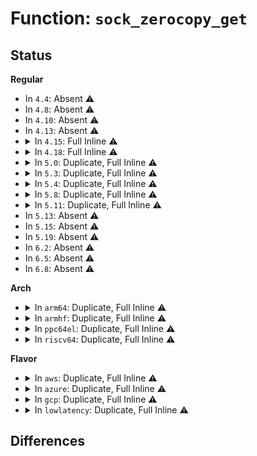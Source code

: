 # Function: <code>sock_zerocopy_get</code>

## Status
<b>Regular</b>
<ul>
<li>
In <code>4.4</code>: Absent ⚠️
</li>
<li>
In <code>4.8</code>: Absent ⚠️
</li>
<li>
In <code>4.10</code>: Absent ⚠️
</li>
<li>
In <code>4.13</code>: Absent ⚠️
</li>
<li>
<details>
<summary>In <code>4.15</code>: Full Inline ⚠️</summary>

**Collision:** Unique Static

**Inline:** Full

**Transformation:** False

**Instances:**

```
In net/core/skbuff.c (ffffffff81837e63)
Location: include/linux/skbuff.h:473
Inline: True
Inline callers:
  - net/core/skbuff.c:skb_zerocopy_iter_stream
  - net/core/skbuff.c:sock_zerocopy_realloc
```
</details>
</li>
<li>
<details>
<summary>In <code>4.18</code>: Full Inline ⚠️</summary>

**Collision:** Unique Static

**Inline:** Full

**Transformation:** False

**Instances:**

```
In net/core/skbuff.c (ffffffff8187eef1)
Location: include/linux/skbuff.h:476
Inline: True
Inline callers:
  - net/core/skbuff.c:skb_zerocopy_clone
  - net/core/skbuff.c:skb_zerocopy_iter_stream
  - net/core/skbuff.c:sock_zerocopy_realloc
```
</details>
</li>
<li>
<details>
<summary>In <code>5.0</code>: Duplicate, Full Inline ⚠️</summary>

**Collision:** Static Duplication

**Inline:** Full

**Transformation:** False

**Instances:**

```
In net/core/skbuff.c (ffffffff8189fce1)
Location: include/linux/skbuff.h:478
Inline: True
Inline callers:
  - net/core/skbuff.c:skb_zerocopy_clone
  - net/core/skbuff.c:skb_zerocopy_iter_stream
  - net/core/skbuff.c:sock_zerocopy_realloc
```
```
In net/ipv4/ip_output.c (ffffffff8191ab5f)
Location: include/linux/skbuff.h:478
Inline: True
```
```
In net/ipv6/ip6_output.c (ffffffff81996817)
Location: include/linux/skbuff.h:478
Inline: True
```
</details>
</li>
<li>
<details>
<summary>In <code>5.3</code>: Duplicate, Full Inline ⚠️</summary>

**Collision:** Static Duplication

**Inline:** Full

**Transformation:** False

**Instances:**

```
In net/core/skbuff.c (ffffffff818ea702)
Location: include/linux/skbuff.h:497
Inline: True
Inline callers:
  - net/core/skbuff.c:skb_zerocopy_clone
  - net/core/skbuff.c:skb_zerocopy_iter_stream
  - net/core/skbuff.c:sock_zerocopy_realloc
```
```
In net/ipv4/ip_output.c (ffffffff8197ca63)
Location: include/linux/skbuff.h:497
Inline: True
```
```
In net/ipv4/tcp_output.c (ffffffff8199b311)
Location: include/linux/skbuff.h:497
Inline: True
Inline callers:
  - net/ipv4/tcp_output.c:tcp_send_syn_data
```
```
In net/ipv6/ip6_output.c (ffffffff81a02e57)
Location: include/linux/skbuff.h:497
Inline: True
```
</details>
</li>
<li>
<details>
<summary>In <code>5.4</code>: Duplicate, Full Inline ⚠️</summary>

**Collision:** Static Duplication

**Inline:** Full

**Transformation:** False

**Instances:**

```
In net/core/skbuff.c (ffffffff8191c872)
Location: include/linux/skbuff.h:492
Inline: True
Inline callers:
  - net/core/skbuff.c:skb_zerocopy_clone
  - net/core/skbuff.c:skb_zerocopy_iter_stream
  - net/core/skbuff.c:sock_zerocopy_realloc
```
```
In net/ipv4/ip_output.c (ffffffff819b3403)
Location: include/linux/skbuff.h:492
Inline: True
```
```
In net/ipv4/tcp_output.c (ffffffff819d1d51)
Location: include/linux/skbuff.h:492
Inline: True
Inline callers:
  - net/ipv4/tcp_output.c:tcp_send_syn_data
```
```
In net/ipv6/ip6_output.c (ffffffff81a39a2c)
Location: include/linux/skbuff.h:492
Inline: True
```
</details>
</li>
<li>
<details>
<summary>In <code>5.8</code>: Duplicate, Full Inline ⚠️</summary>

**Collision:** Static Duplication

**Inline:** Full

**Transformation:** False

**Instances:**

```
In net/core/skbuff.c (ffffffff819eeac1)
Location: include/linux/skbuff.h:492
Inline: True
Inline callers:
  - net/core/skbuff.c:skb_zerocopy_clone
  - net/core/skbuff.c:skb_zerocopy_iter_stream
  - net/core/skbuff.c:sock_zerocopy_realloc
```
```
In net/ipv4/ip_output.c (ffffffff81a9d7d1)
Location: include/linux/skbuff.h:492
Inline: True
Inline callers:
  - net/ipv4/ip_output.c:__ip_append_data
  - net/ipv4/ip_output.c:__ip_append_data
```
```
In net/ipv4/tcp_output.c (ffffffff81abec2d)
Location: include/linux/skbuff.h:492
Inline: True
Inline callers:
  - net/ipv4/tcp_output.c:tcp_send_syn_data
```
```
In net/ipv6/ip6_output.c (ffffffff81b2ece6)
Location: include/linux/skbuff.h:492
Inline: True
```
</details>
</li>
<li>
<details>
<summary>In <code>5.11</code>: Duplicate, Full Inline ⚠️</summary>

**Collision:** Static Duplication

**Inline:** Full

**Transformation:** False

**Instances:**

```
In net/core/skbuff.c (ffffffff819ee761)
Location: include/linux/skbuff.h:494
Inline: True
Inline callers:
  - net/core/skbuff.c:skb_zerocopy_clone
  - net/core/skbuff.c:skb_zerocopy_iter_stream
  - net/core/skbuff.c:sock_zerocopy_realloc
```
```
In net/ipv4/ip_output.c (ffffffff81aa768d)
Location: include/linux/skbuff.h:494
Inline: True
Inline callers:
  - net/ipv4/ip_output.c:__ip_append_data
  - net/ipv4/ip_output.c:__ip_append_data
```
```
In net/ipv4/tcp_output.c (ffffffff81aca58d)
Location: include/linux/skbuff.h:494
Inline: True
Inline callers:
  - net/ipv4/tcp_output.c:tcp_send_syn_data
```
```
In net/ipv6/ip6_output.c (ffffffff81b3d736)
Location: include/linux/skbuff.h:494
Inline: True
```
</details>
</li>
<li>
In <code>5.13</code>: Absent ⚠️
</li>
<li>
In <code>5.15</code>: Absent ⚠️
</li>
<li>
In <code>5.19</code>: Absent ⚠️
</li>
<li>
In <code>6.2</code>: Absent ⚠️
</li>
<li>
In <code>6.5</code>: Absent ⚠️
</li>
<li>
In <code>6.8</code>: Absent ⚠️
</li>
</ul>
<b>Arch</b>
<ul>
<li>
<details>
<summary>In <code>arm64</code>: Duplicate, Full Inline ⚠️</summary>

**Collision:** Static Duplication

**Inline:** Full

**Transformation:** False

**Instances:**

```
In net/core/skbuff.c (ffff800010bb6e4c)
Location: include/linux/skbuff.h:492
Inline: True
Inline callers:
  - net/core/skbuff.c:skb_zerocopy_clone
  - net/core/skbuff.c:skb_zerocopy_iter_stream
  - net/core/skbuff.c:sock_zerocopy_realloc
```
```
In net/ipv4/ip_output.c (ffff800010c62df4)
Location: include/linux/skbuff.h:492
Inline: True
```
```
In net/ipv4/tcp_output.c (ffff800010c84900)
Location: include/linux/skbuff.h:492
Inline: True
Inline callers:
  - net/ipv4/tcp_output.c:tcp_send_syn_data
```
```
In net/ipv6/ip6_output.c (ffff800010cf94d0)
Location: include/linux/skbuff.h:492
Inline: True
```
</details>
</li>
<li>
<details>
<summary>In <code>armhf</code>: Duplicate, Full Inline ⚠️</summary>

**Collision:** Static Duplication

**Inline:** Full

**Transformation:** False

**Instances:**

```
In net/core/skbuff.c (c0cd3c94)
Location: include/linux/skbuff.h:492
Inline: True
Inline callers:
  - net/core/skbuff.c:skb_zerocopy_clone
  - net/core/skbuff.c:skb_zerocopy_iter_stream
  - net/core/skbuff.c:sock_zerocopy_realloc
```
```
In net/ipv4/ip_output.c (c0d73b14)
Location: include/linux/skbuff.h:492
Inline: True
Inline callers:
  - net/ipv4/ip_output.c:__ip_append_data
  - net/ipv4/ip_output.c:__ip_append_data
```
```
In net/ipv4/tcp_output.c (c0d93bf4)
Location: include/linux/skbuff.h:492
Inline: True
Inline callers:
  - net/ipv4/tcp_output.c:tcp_send_syn_data
```
```
In net/ipv6/ip6_output.c (c0e010c4)
Location: include/linux/skbuff.h:492
Inline: True
Inline callers:
  - net/ipv6/ip6_output.c:__ip6_append_data
  - net/ipv6/ip6_output.c:__ip6_append_data
```
</details>
</li>
<li>
<details>
<summary>In <code>ppc64el</code>: Duplicate, Full Inline ⚠️</summary>

**Collision:** Static Duplication

**Inline:** Full

**Transformation:** False

**Instances:**

```
In net/core/skbuff.c (c000000000c8e890)
Location: include/linux/skbuff.h:492
Inline: True
Inline callers:
  - net/core/skbuff.c:skb_zerocopy_clone
  - net/core/skbuff.c:skb_zerocopy_iter_stream
  - net/core/skbuff.c:sock_zerocopy_realloc
```
```
In net/ipv4/ip_output.c (c000000000d67e34)
Location: include/linux/skbuff.h:492
Inline: True
```
```
In net/ipv4/tcp_output.c (c000000000d907c0)
Location: include/linux/skbuff.h:492
Inline: True
Inline callers:
  - net/ipv4/tcp_output.c:tcp_send_syn_data
```
```
In net/ipv6/ip6_output.c (c000000000e21750)
Location: include/linux/skbuff.h:492
Inline: True
```
</details>
</li>
<li>
<details>
<summary>In <code>riscv64</code>: Duplicate, Full Inline ⚠️</summary>

**Collision:** Static Duplication

**Inline:** Full

**Transformation:** False

**Instances:**

```
In net/core/skbuff.c (ffffffe000746a7e)
Location: include/linux/skbuff.h:492
Inline: True
Inline callers:
  - net/core/skbuff.c:skb_zerocopy_clone
  - net/core/skbuff.c:skb_zerocopy_iter_stream
  - net/core/skbuff.c:sock_zerocopy_realloc
```
```
In net/ipv4/ip_output.c (ffffffe0007cbaac)
Location: include/linux/skbuff.h:492
Inline: True
```
```
In net/ipv4/tcp_output.c (ffffffe0007e6334)
Location: include/linux/skbuff.h:492
Inline: True
Inline callers:
  - net/ipv4/tcp_output.c:tcp_send_syn_data
```
```
In net/ipv6/ip6_output.c (ffffffe000845624)
Location: include/linux/skbuff.h:492
Inline: True
```
</details>
</li>
</ul>
<b>Flavor</b>
<ul>
<li>
<details>
<summary>In <code>aws</code>: Duplicate, Full Inline ⚠️</summary>

**Collision:** Static Duplication

**Inline:** Full

**Transformation:** False

**Instances:**

```
In net/core/skbuff.c (ffffffff818bc872)
Location: include/linux/skbuff.h:492
Inline: True
Inline callers:
  - net/core/skbuff.c:skb_zerocopy_clone
  - net/core/skbuff.c:skb_zerocopy_iter_stream
  - net/core/skbuff.c:sock_zerocopy_realloc
```
```
In net/ipv4/ip_output.c (ffffffff81953273)
Location: include/linux/skbuff.h:492
Inline: True
```
```
In net/ipv4/tcp_output.c (ffffffff81971bc1)
Location: include/linux/skbuff.h:492
Inline: True
Inline callers:
  - net/ipv4/tcp_output.c:tcp_send_syn_data
```
```
In net/ipv6/ip6_output.c (ffffffff819d90bc)
Location: include/linux/skbuff.h:492
Inline: True
```
</details>
</li>
<li>
<details>
<summary>In <code>azure</code>: Duplicate, Full Inline ⚠️</summary>

**Collision:** Static Duplication

**Inline:** Full

**Transformation:** False

**Instances:**

```
In net/core/skbuff.c (ffffffff818767b2)
Location: include/linux/skbuff.h:492
Inline: True
Inline callers:
  - net/core/skbuff.c:skb_zerocopy_clone
  - net/core/skbuff.c:skb_zerocopy_iter_stream
  - net/core/skbuff.c:sock_zerocopy_realloc
```
```
In net/ipv4/ip_output.c (ffffffff8190cd63)
Location: include/linux/skbuff.h:492
Inline: True
```
```
In net/ipv4/tcp_output.c (ffffffff8192b691)
Location: include/linux/skbuff.h:492
Inline: True
Inline callers:
  - net/ipv4/tcp_output.c:tcp_send_syn_data
```
```
In net/ipv6/ip6_output.c (ffffffff81995e7c)
Location: include/linux/skbuff.h:492
Inline: True
```
</details>
</li>
<li>
<details>
<summary>In <code>gcp</code>: Duplicate, Full Inline ⚠️</summary>

**Collision:** Static Duplication

**Inline:** Full

**Transformation:** False

**Instances:**

```
In net/core/skbuff.c (ffffffff8190d872)
Location: include/linux/skbuff.h:492
Inline: True
Inline callers:
  - net/core/skbuff.c:skb_zerocopy_clone
  - net/core/skbuff.c:skb_zerocopy_iter_stream
  - net/core/skbuff.c:sock_zerocopy_realloc
```
```
In net/ipv4/ip_output.c (ffffffff819bda43)
Location: include/linux/skbuff.h:492
Inline: True
```
```
In net/ipv4/tcp_output.c (ffffffff819dc391)
Location: include/linux/skbuff.h:492
Inline: True
Inline callers:
  - net/ipv4/tcp_output.c:tcp_send_syn_data
```
```
In net/ipv6/ip6_output.c (ffffffff81a43b3c)
Location: include/linux/skbuff.h:492
Inline: True
```
</details>
</li>
<li>
<details>
<summary>In <code>lowlatency</code>: Duplicate, Full Inline ⚠️</summary>

**Collision:** Static Duplication

**Inline:** Full

**Transformation:** False

**Instances:**

```
In net/core/skbuff.c (ffffffff8192e9a2)
Location: include/linux/skbuff.h:492
Inline: True
Inline callers:
  - net/core/skbuff.c:skb_zerocopy_clone
  - net/core/skbuff.c:skb_zerocopy_iter_stream
  - net/core/skbuff.c:sock_zerocopy_realloc
```
```
In net/ipv4/ip_output.c (ffffffff819c7353)
Location: include/linux/skbuff.h:492
Inline: True
```
```
In net/ipv4/tcp_output.c (ffffffff819e6011)
Location: include/linux/skbuff.h:492
Inline: True
Inline callers:
  - net/ipv4/tcp_output.c:tcp_send_syn_data
```
```
In net/ipv6/ip6_output.c (ffffffff81a4f7dc)
Location: include/linux/skbuff.h:492
Inline: True
```
</details>
</li>
</ul>

## Differences
